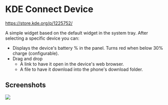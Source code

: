 # KDE Connect Device

https://store.kde.org/p/1225752/

A simple widget based on the default widget in the system tray. After selecting a specific device you can:

* Displays the device's battery % in the panel. Turns red when below 30% charge (configurable).
* Drag and drop
    * A link to have it open in the device's web browser.
    * A file to have it download into the phone's download folder.

## Screenshots

![](https://i.imgur.com/5OlnSGm.jpg)

